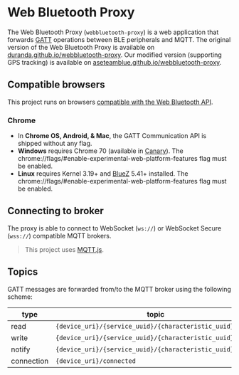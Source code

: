 # Web Bluetooth Proxy

The Web Bluetooth Proxy (`webbluetooth-proxy`) is a web application that forwards [GATT](https://learn.adafruit.com/introduction-to-bluetooth-low-energy/gatt) operations between BLE peripherals and MQTT. The original version of the Web Bluetooth Proxy is available on [duranda.github.io/webbluetooth-proxy](https://duranda.github.io/webbluetooth-proxy/).
Our modified version (supporting GPS tracking) is available on [aseteamblue.github.io/webbluetooth-proxy](https://aseteamblue.github.io/webbluetooth-proxy/).

## Compatible browsers

This project runs on browsers [compatible with the Web Bluetooth API](https://github.com/WebBluetoothCG/web-bluetooth/blob/master/implementation-status.md).

### Chrome

- In **Chrome OS, Android, & Mac**, the GATT Communication API is shipped without any flag.
- **Windows** requires Chrome 70 (available in [Canary](https://www.google.com/chrome/canary/)). The chrome://flags/#enable-experimental-web-platform-features flag must be enabled.
- **Linux** requires Kernel 3.19+ and [BlueZ](http://www.bluez.org/) 5.41+ installed. The chrome://flags/#enable-experimental-web-platform-features flag must be enabled.

## Connecting to broker

The proxy is able to connect to WebSocket (`ws://`) or WebSocket Secure (`wss://`) compatible MQTT brokers.

> This project uses [MQTT.js](https://github.com/mqttjs/MQTT.js).

## Topics

GATT messages are forwarded from/to the MQTT broker using the following scheme:

| type       | topic                                                     |
| ---------- | --------------------------------------------------------- |
| read       | `{device_uri}/{service_uuid}/{characteristic_uuid}/read`  |
| write      | `{device_uri}/{service_uuid}/{characteristic_uuid}/write` |
| notify     | `{device_uri}/{service_uuid}/{characteristic_uuid}`       |
| connection | `{device_uri}/connected`                                  |
